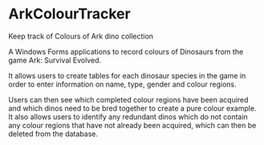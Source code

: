 # ArkColourTracker
Keep track of Colours of Ark dino collection

A Windows Forms applications to record colours of Dinosaurs from the game Ark: Survival Evolved.

It allows users to create tables for each dinosaur species in the game in order to enter information on name, type, gender and colour regions. 

Users can then see which completed colour regions have been acquired and which dinos need to be bred together to create a pure colour example. It also allows users to identify any redundant dinos which do not contain any colour regions that have not already been acquired, which can then be deleted from the database.
